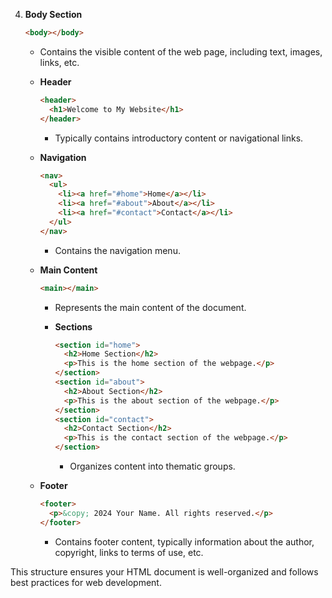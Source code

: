 4. **Body Section**
   ```html
   <body></body>
   ```
   - Contains the visible content of the web page, including text, images, links, etc.

   - **Header**
     ```html
     <header>
       <h1>Welcome to My Website</h1>
     </header>
     ```
     - Typically contains introductory content or navigational links.

   - **Navigation**
     ```html
     <nav>
       <ul>
         <li><a href="#home">Home</a></li>
         <li><a href="#about">About</a></li>
         <li><a href="#contact">Contact</a></li>
       </ul>
     </nav>
     ```
     - Contains the navigation menu.

   - **Main Content**
     ```html
     <main></main>
     ```
     - Represents the main content of the document.

     - **Sections**
       ```html
       <section id="home">
         <h2>Home Section</h2>
         <p>This is the home section of the webpage.</p>
       </section>
       <section id="about">
         <h2>About Section</h2>
         <p>This is the about section of the webpage.</p>
       </section>
       <section id="contact">
         <h2>Contact Section</h2>
         <p>This is the contact section of the webpage.</p>
       </section>
       ```
       - Organizes content into thematic groups.

   - **Footer**
     ```html
     <footer>
       <p>&copy; 2024 Your Name. All rights reserved.</p>
     </footer>
     ```
     - Contains footer content, typically information about the author, copyright, links to terms of use, etc.

This structure ensures your HTML document is well-organized and follows best practices for web development.